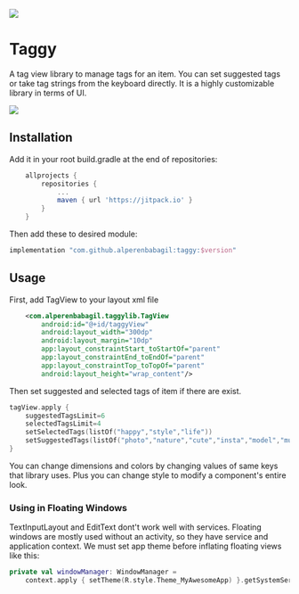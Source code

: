 [![](https://jitpack.io/v/alperenbabagil/taggy.svg)](https://jitpack.io/#alperenbabagil/taggy)

# Taggy

A tag view library to manage tags for an item. You can set suggested tags or take tag strings from the keyboard directly. It is a highly customizable library in terms of UI.

![](https://user-images.githubusercontent.com/15035624/103465908-09f9fd00-4d51-11eb-964c-65904de77ea3.png)

## Installation
Add it in your root build.gradle at the end of repositories:
```gradle
	allprojects {
		repositories {
			...
			maven { url 'https://jitpack.io' }
		}
	}
```
Then add these to desired module:
```gradle
implementation "com.github.alperenbabagil:taggy:$version"
```

## Usage
First, add TagView to your layout xml file
```xml
    <com.alperenbabagil.taggylib.TagView
        android:id="@+id/taggyView"
        android:layout_width="300dp"
        android:layout_margin="10dp"
        app:layout_constraintStart_toStartOf="parent"
        app:layout_constraintEnd_toEndOf="parent"
        app:layout_constraintTop_toTopOf="parent"
        android:layout_height="wrap_content"/>
```
Then set suggested and selected tags of item if there are exist.
```kotlin
tagView.apply {
    suggestedTagsLimit=6
    selectedTagsLimit=4
    setSelectedTags(listOf("happy","style","life"))
    setSuggestedTags(listOf("photo","nature","cute","insta","model","music","travel","likesforlike"))
}
```
You can change dimensions and colors by changing values of same keys that library uses. Plus you can change style to modify a component's entire look.

### Using in Floating Windows
TextInputLayout and EditText dont't work well with services. Floating windows are mostly used without an activity, so they have service and application context.
We must set app theme before inflating floating views like this:
```kotlin
private val windowManager: WindowManager =
    context.apply { setTheme(R.style.Theme_MyAwesomeApp) }.getSystemService(Context.WINDOW_SERVICE) as WindowManager
```

